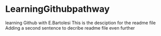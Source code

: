 # LearningGithubpathway
learning Github with E.Bartolesi
This is the desciption for the readme file
Adding a second sentence to decribe readme file even further